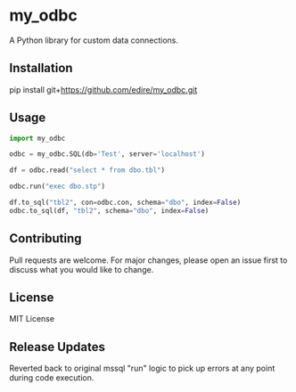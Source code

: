# my_odbc

A Python library for custom data connections.

## Installation

pip install git+https://github.com/edire/my_odbc.git

## Usage

```python
import my_odbc

odbc = my_odbc.SQL(db='Test', server='localhost')

df = odbc.read("select * from dbo.tbl")

odbc.run("exec dbo.stp")

df.to_sql("tbl2", con=odbc.con, schema="dbo", index=False)
odbc.to_sql(df, "tbl2", schema="dbo", index=False)
```

## Contributing

Pull requests are welcome. For major changes, please open an issue first to discuss what you would like to change.

## License

MIT License

## Release Updates

Reverted back to original mssql "run" logic to pick up errors at any point during code execution.